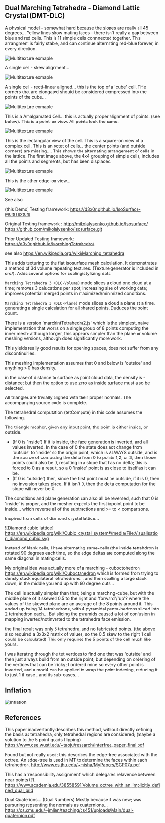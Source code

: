 ## Dual Marching Tetrahedra - Diamond Lattic Crystal  (DMT-DLC)


A physical model - somewhat hard because the slopes are really all 45 degrees...
Yellow lines show mating faces - there isn't really a gap between blue and red cells.
This is 11 simple cells connnected together.  This arrangment is fairly stable, and can
continue alternating red-blue forever, in every direction.

![Multitexture exmaple](sm20200506_094458.jpg )

A single cell - skew alignment...

![Multitexture exmaple](sm20200506_094548.jpg )


A single cell - recti-linear aligned... this is the top of a 'cube' cell.
THe corners that are elongated should be considered compressed into the points of the cube...

![Multitexture exmaple](sm20200506_094554.jpg )

This is a Amalgamated Cell... this is actually proper alignment of points. (see below).
This is a point-on view.  All points look the same.


![Multitexture exmaple](sm20200506_094702.jpg )


This is the rectangular view of the cell.  This is a square-on view of a complex cell.
This is an octet of cells... the center points (and outside corners) are missing.... 
This shows the alternating arrangement of cells in the lattice. The firat image above, the 4x4 grouping
of simple cells, includes all the points and segments, but has been displaced.  

![Multitexture exmaple](sm20200506_094730.jpg )

This is the other edge-on view...

![Multitexture exmaple](sm20200506_094749.jpg )


See also

(this Demo) Testing framework: https://d3x0r.github.io/IsoSurface-MultiTexture

Original Testing framework : http://mikolalysenko.github.io/Isosurface/  https://github.com/mikolalysenko/isosurface.git


Prior Updated Testing framework: https://d3x0r.github.io/MarchingTetrahedra/


see also https://en.wikipedia.org/wiki/Marching_tetrahedra


This adds texturing to the flat isosurface mesh calculation.  It demonstrates a method of 3d volume repeating textures.  (Texture generator is included in src/).
Adds several options for scaling/stylizing data.

`Marching Tetrahedra 3 (DLC-Volume)` mode slices a cloud one cloud at a time; removes 3 calucations per spot; increasing size of working data; improves potential merged points in maximized/minimized conditions.

`Marching Tetrahedra 3 (DLC-Plane)` mode slices a cloud a plane at a time, generating a single calculation for all shared points.  Duduces the point count.

There is a version 'marchintTetrahedra2.js' which is the simplest, naive implementation that works on a single group of 8 points computing the inner mesh; although longer, this appears simpler than the plane or volume meshing versions, although does significantly more work.

This yields really good results for opening spaces, does not suffer from any discontinuities.

This meshing implementation assumes that 0 and below is 'outside' and anything > 0 has density.

in the case of distance to surface as point cloud data, the density is -distance; but then the option to use zero as inside surface must also be selected.

All triangles are trivially aligned with their proper normals.  The accompanying source code is complete.

The tetrahedral computation (tetCompute) in this code assumes the following.

The triangle mesher, given any input point, the point is either inside, or outside.  
  - (If 0 is 'inside') If it is inside, the face generation is inverted, and all values inverted.  In the case of 0 the state does not change from 'outside' to 'inside' so the origin point, which is ALWAYS outside, and is the source of computing the delta from 0 to points 1,2, or 3, then those points could also be 0, resulting in a slope that has no delta; this is forced to 0 as a result, so a 0 'inside' point is as close to itself as it can be.
  - (If 0 is 'outside') then, since the first point must be outside, if it is 0, then no inversion takes place.  If it isn't 0, then the delta computation for the slope will never be 0.

The conditions and plane generation can also all be reversed, such that 0 is 'inside' is proper, and the mesher expects the first inpoint point to be inside... which reverse all of the subtractions and >= to < comparisons.

Inspired from cells of diamond crystal lattice...

![Diamond cubic lattice] https://en.wikipedia.org/wiki/Cubic_crystal_system#/media/File:Visualisation_diamond_cubic.svg

Instead of blank cells, I have alternating same-cells (the inside
tetrahdron is rotated 90 degrees each time, so the edge deltas are computed
along the same diagonal in mating cells.

My original idea was actually more of a marching - cuboctohedron
https://en.wikipedia.org/wiki/Cuboctahedron
which is formed from trying to densly stack equilateral tetrahedrons... and
then scalling a large stack down, in the middle you end up with 90 degree
cuts...

The cell is actually simpler than that; being a marching-cube, but with the
middle plane of it skewed  0.5 to the right and 'forward'/'up'?  where the
values of the skewed plane are an average of the 8 points around it.  This
ended up being 14 tetrahedrons, with 4 pyramidal penta-hedrons sliced into
2 tetrahedron each... But slicing the pyramids caused a lot of confusion in
mapping inverted/notinverted to the tetrahedra face emission.

the final result was only 5 tetrahedra, and no fabricated points.  (the
above also required a 3x3x2 matrix of values, so the 0.5 skew to the right
1 cell could be calculated)  This only requires the 5 points of the cell
much like yours.

I was iterating through the tet vertices to find one that was 'outside' and
then just always build from an outside point; but depending on ordering of
the vertices that can be tricky; I ordered mine so every other point is
inverted, and a mod4 can be applied to wrap the point indexing, reducing it
to just 1 if case , and its sub-cases...

## Inflation

![inflation](src/images/MarchingTet-Scaling.png )

## References

This paper inadvertantly describes this method, without directly defining the basis as
tetrahedra, only tetrahedral regions are considered; (maybe a solution to the 5 point quads flipping)
https://www.cse.wustl.edu/~taoju/research/interfree_paper_final.pdf


Found but not really used; this describes the edge-tree associated with the octree.
An edge-tree is used in MT to determine the faces within each tetrahedron.
http://www.cs.jhu.edu/~misha/MyPapers/SGP07a.pdf


This has a 'responsibility assignment' which delegates relavence between near points (?).
https://www.academia.edu/38558591/Volume_octree_with_an_implicitly_defined_dual_grid


Dual Quaterions... (Dual Numbers) Mostly because it was new; was pursuring repsenting the normals as quaternions... 
https://cs.gmu.edu/~jmlien/teaching/cs451/uploads/Main/dual-quaternion.pdf